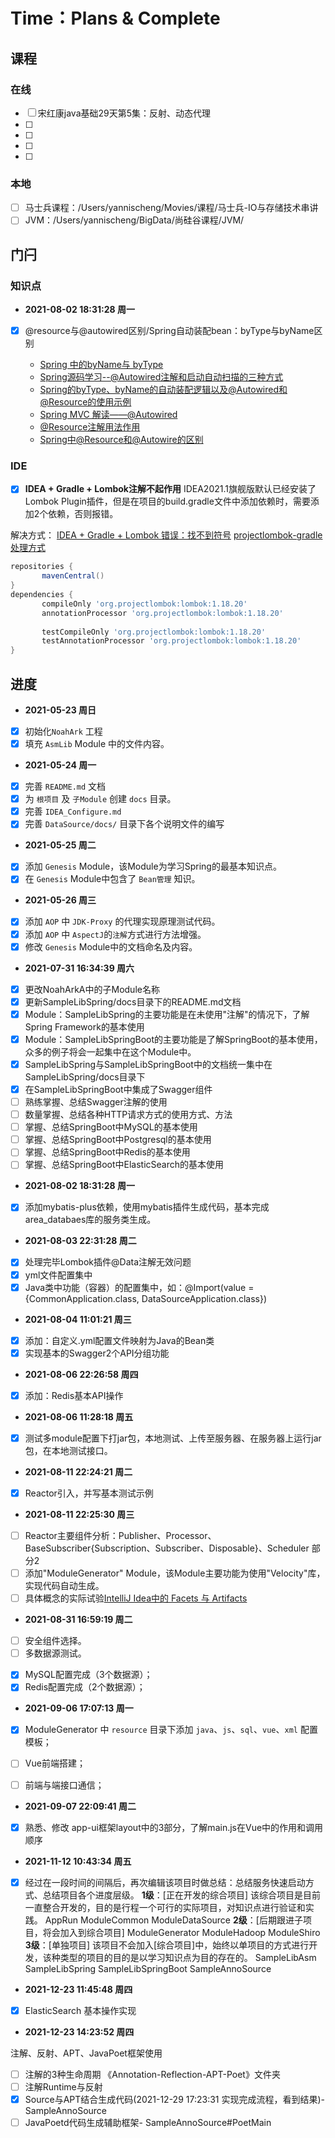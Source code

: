 # Time：Plans & Complete

## 课程

### 在线

* [ ] 宋红康java基础29天第5集：反射、动态代理
* [ ] 
* [ ] 
* [ ] 
* [ ] 
  
### 本地

* [ ] 马士兵课程：/Users/yannischeng/Movies/课程/马士兵-IO与存储技术串讲
* [ ] JVM：/Users/yannischeng/BigData/尚硅谷课程/JVM/

## 门闩

### 知识点

- **2021-08-02 18:31:28 周一**

* [x] @resource与@autowired区别/Spring自动装配bean：byType与byName区别

	- [Spring 中的byName与 byType](https://blog.csdn.net/youlingqishi11/article/details/6458821)
	- [Spring源码学习--@Autowired注解和启动自动扫描的三种方式](https://blog.csdn.net/u013412772/article/details/73741710/)
	- [Spring的byType、byName的自动装配逻辑以及@Autowired和@Resource的使用示例](https://blog.csdn.net/Alexshi5/article/details/84000678)
	- [Spring MVC 解读——@Autowired](https://my.oschina.net/HeliosFly/blog/203902)
	- [@Resource注解用法作用](https://blog.csdn.net/panting30/article/details/95333766)
	- [Spring中@Resource和@Autowire的区别](https://blog.csdn.net/kevinxxw/article/details/105145397)
  
### IDE

* [x] **IDEA + Gradle + Lombok注解不起作用** 
IDEA2021.1旗舰版默认已经安装了Lombok Plugin插件，但是在项目的build.gradle文件中添加依赖时，需要添加2个依赖，否则报错。

 解决方式：
 [IDEA + Gradle + Lombok 错误：找不到符号](https://my.oschina.net/u/3251146/blog/4938478)
 [projectlombok-gradle处理方式](https://projectlombok.org/setup/gradle)

 ```gradle
repositories {
		mavenCentral()
}
dependencies {
		compileOnly 'org.projectlombok:lombok:1.18.20'
		annotationProcessor 'org.projectlombok:lombok:1.18.20'
		
		testCompileOnly 'org.projectlombok:lombok:1.18.20'
		testAnnotationProcessor 'org.projectlombok:lombok:1.18.20'
}  
 ```


## 进度

- **2021-05-23 周日**

* [x] 初始化`NoahArk` 工程
* [x] 填充 `AsmLib` Module 中的文件内容。

- **2021-05-24 周一**

* [x] 完善 `README.md` 文档
* [x] 为 `根项目` 及 `子Module` 创建 `docs` 目录。
* [x] 完善 `IDEA_Configure.md`
* [x] 完善 `DataSource/docs/` 目录下各个说明文件的编写

- **2021-05-25 周二**

* [x] 添加 `Genesis` Module，该Module为学习Spring的最基本知识点。
* [x] 在 `Genesis` Module中包含了 `Bean管理` 知识。

- **2021-05-26 周三**

* [x] 添加 `AOP` 中 `JDK-Proxy` 的代理实现原理测试代码。
* [x] 添加 `AOP` 中 `AspectJ`的`注解`方式进行方法增强。
* [x] 修改 `Genesis` Module中的文档命名及内容。

- **2021-07-31 16:34:39 周六**

* [x] 更改NoahArkA中的子Module名称
* [x] 更新SampleLibSpring/docs目录下的README.md文档
* [x] Module：SampleLibSpring的主要功能是在未使用"注解"的情况下，了解Spring Framework的基本使用
* [x] Module：SampleLibSpringBoot的主要功能是了解SpringBoot的基本使用，众多的例子将会一起集中在这个Module中。
* [x] SampleLibSpring与SampleLibSpringBoot中的文档统一集中在SampleLibSpring/docs目录下
* [x] 在SampleLibSpringBoot中集成了Swagger组件
* [ ] 熟练掌握、总结Swagger注解的使用
* [ ] 数量掌握、总结各种HTTP请求方式的使用方式、方法
* [ ] 掌握、总结SpringBoot中MySQL的基本使用
* [ ] 掌握、总结SpringBoot中Postgresql的基本使用
* [ ] 掌握、总结SpringBoot中Redis的基本使用
* [ ] 掌握、总结SpringBoot中ElasticSearch的基本使用

- **2021-08-02 18:31:28 周一**

* [x] 添加mybatis-plus依赖，使用mybatis插件生成代码，基本完成area_databaes库的服务类生成。

- **2021-08-03 22:31:28 周二**

* [x] 处理完毕Lombok插件@Data注解无效问题
* [x] yml文件配置集中
* [x] Java类中功能（容器）的配置集中，如：@Import(value = {CommonApplication.class, DataSourceApplication.class})

- **2021-08-04 11:01:21 周三**

* [x] 添加：自定义.yml配置文件映射为Java的Bean类
* [x] 实现基本的Swagger2个API分组功能

- **2021-08-06 22:26:58 周四**

* [x] 添加：Redis基本API操作

- **2021-08-06 11:28:18 周五**

* [x] 测试多module配置下打jar包，本地测试、上传至服务器、在服务器上运行jar包，在本地测试接口。

- **2021-08-11 22:24:21 周二**

* [x] Reactor引入，并写基本测试示例

- **2021-08-11 22:25:30 周三**

* [ ] Reactor主要组件分析：Publisher、Processor、BaseSubscriber{Subscription、Subscriber、Disposable}、Scheduler 部分2
* [ ] 添加"ModuleGenerator" Module，该Module主要功能为使用"Velocity"库，实现代码自动生成。
* [ ] 具体概念的实际试验[IntelliJ Idea中的 Facets 与 Artifacts](https://www.cnblogs.com/bityinjd/p/9284378.html)

- **2021-08-31 16:59:19 周二**

* [ ] 安全组件选择。
* [ ] 多数据源测试。

 -  [x] MySQL配置完成（3个数据源）；
 -  [x] Redis配置完成（2个数据源）；

- **2021-09-06 17:07:13 周一**

* [x] ModuleGenerator 中 `resource` 目录下添加 `java`、`js`、`sql`、`vue`、`xml` 配置模板；
* [ ] Vue前端搭建；
* [ ] 前端与端接口通信；


- **2021-09-07 22:09:41 周二**

* [x] 熟悉、修改 app-ui框架layout中的3部分，了解main.js在Vue中的作用和调用顺序

- **2021-11-12 10:43:34 周五**

* [x] 经过在一段时间的间隔后，再次编辑该项目时做总结：总结服务快速启动方式、总结项目各个进度层级。
      **1级**：[正在开发的综合项目] 该综合项目是目前一直整合开发的，目的是行程一个可行的实际项目，对知识点进行验证和实践。
            AppRun
            ModuleCommon
            ModuleDataSource
      **2级**：[后期跟进子项目，将会加入到综合项目] 
            ModuleGenerator
            ModuleHadoop
            ModuleShiro
      **3级**：[单独项目] 该项目不会加入[综合项目]中，始终以单项目的方式进行开发，该种类型的项目的目的是以学习知识点为目的存在的。
            SampleLibAsm
            SampleLibSpring
            SampleLibSpringBoot
            SampleAnnoSource
  
- **2021-12-23 11:45:48 周四**

* [x] ElasticSearch 基本操作实现


- **2021-12-23 14:23:52 周四**

注解、反射、APT、JavaPoet框架使用

* [ ] 注解的3种生命周期 《Annotation-Reflection-APT-Poet》文件夹
* [ ] 注解Runtime与反射
* [x] Source与APT结合生成代码(2021-12-29 17:23:31 实现完成流程，看到结果)- SampleAnnoSource
* [ ] JavaPoetd代码生成辅助框架- SampleAnnoSource#PoetMain
